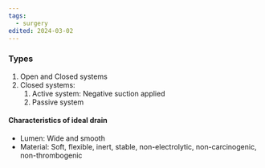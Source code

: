 ```yaml
---
tags:
  - surgery
edited: 2024-03-02
---
```


### Types
1. Open and Closed systems
2. Closed systems:
	1. Active system: Negative suction applied
	2. Passive system
#### Characteristics of ideal drain
- Lumen: Wide and smooth
- Material: Soft, flexible, inert, stable, non-electrolytic, non-carcinogenic, non-thrombogenic 